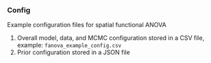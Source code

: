 ### Config

Example configuration files for spatial functional ANOVA

1. Overall model, data, and MCMC configuration stored in a CSV file, example: `fanova_example_config.csv`
2. Prior configuration stored in a JSON file
